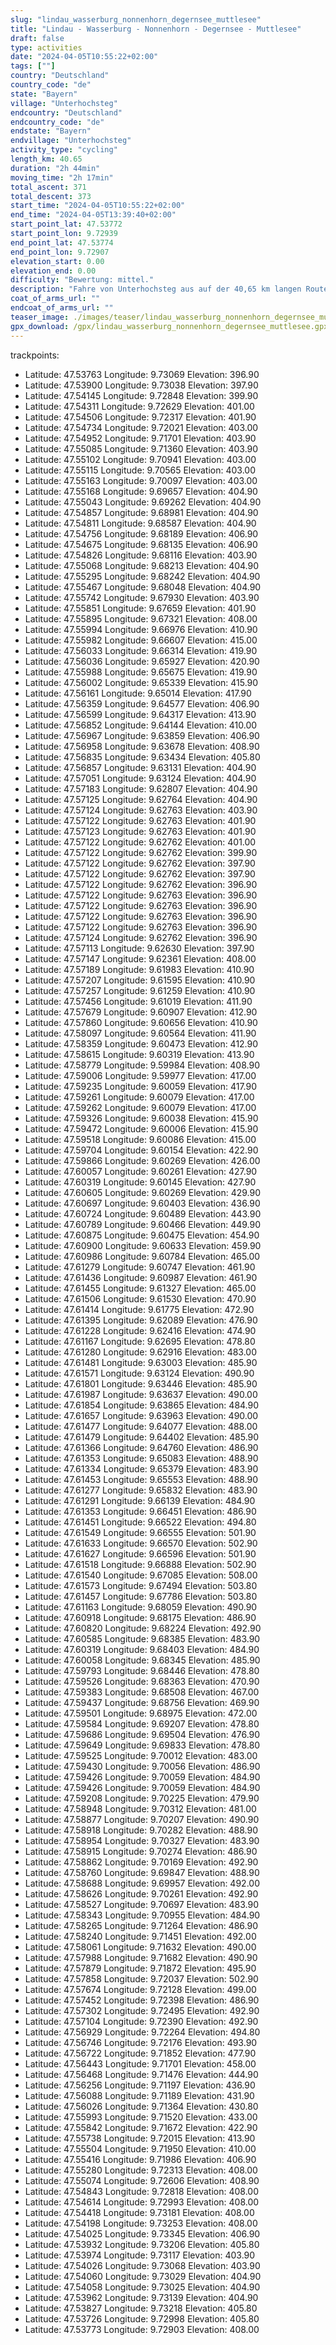 ```yaml
---
slug: "lindau_wasserburg_nonnenhorn_degernsee_muttlesee"
title: "Lindau - Wasserburg - Nonnenhorn - Degernsee - Muttlesee"
draft: false
type: activities
date: "2024-04-05T10:55:22+02:00"
tags: [""]
country: "Deutschland"
country_code: "de"
state: "Bayern"
village: "Unterhochsteg"
endcountry: "Deutschland"
endcountry_code: "de"
endstate: "Bayern"
endvillage: "Unterhochsteg"
activity_type: "cycling"
length_km: 40.65
duration: "2h 44min"
moving_time: "2h 17min"
total_ascent: 371
total_descent: 373
start_time: "2024-04-05T10:55:22+02:00"
end_time: "2024-04-05T13:39:40+02:00"
start_point_lat: 47.53772
start_point_lon: 9.72939
end_point_lat: 47.53774
end_point_lon: 9.72907
elevation_start: 0.00
elevation_end: 0.00
difficulty: "Bewertung: mittel."
description: "Fahre von Unterhochsteg aus auf der 40,65 km langen Route über Lindau, Wasserburg, Nonnenhorn, Degernsee und Muttlesee. Genieße die Landschaft und erlebe insgesamt 371 m Aufstieg und 373 m Abstieg. Die Tour dauert 2 Stunden und 44 Minuten mit Pausen"
coat_of_arms_url: ""
endcoat_of_arms_url: ""
teaser_image: ./images/teaser/lindau_wasserburg_nonnenhorn_degernsee_muttlesee.webp
gpx_download: /gpx/lindau_wasserburg_nonnenhorn_degernsee_muttlesee.gpx
---
```

trackpoints: 
  - Latitude: 47.53763
    Longitude: 9.73069
    Elevation: 396.90
  - Latitude: 47.53900
    Longitude: 9.73038
    Elevation: 397.90
  - Latitude: 47.54145
    Longitude: 9.72848
    Elevation: 399.90
  - Latitude: 47.54311
    Longitude: 9.72629
    Elevation: 401.00
  - Latitude: 47.54506
    Longitude: 9.72317
    Elevation: 401.90
  - Latitude: 47.54734
    Longitude: 9.72021
    Elevation: 403.00
  - Latitude: 47.54952
    Longitude: 9.71701
    Elevation: 403.90
  - Latitude: 47.55085
    Longitude: 9.71360
    Elevation: 403.90
  - Latitude: 47.55102
    Longitude: 9.70941
    Elevation: 403.00
  - Latitude: 47.55115
    Longitude: 9.70565
    Elevation: 403.00
  - Latitude: 47.55163
    Longitude: 9.70097
    Elevation: 403.00
  - Latitude: 47.55168
    Longitude: 9.69657
    Elevation: 404.90
  - Latitude: 47.55043
    Longitude: 9.69262
    Elevation: 404.90
  - Latitude: 47.54857
    Longitude: 9.68981
    Elevation: 404.90
  - Latitude: 47.54811
    Longitude: 9.68587
    Elevation: 404.90
  - Latitude: 47.54756
    Longitude: 9.68189
    Elevation: 406.90
  - Latitude: 47.54675
    Longitude: 9.68135
    Elevation: 406.90
  - Latitude: 47.54826
    Longitude: 9.68116
    Elevation: 403.90
  - Latitude: 47.55068
    Longitude: 9.68213
    Elevation: 404.90
  - Latitude: 47.55295
    Longitude: 9.68242
    Elevation: 404.90
  - Latitude: 47.55467
    Longitude: 9.68048
    Elevation: 404.90
  - Latitude: 47.55742
    Longitude: 9.67930
    Elevation: 403.90
  - Latitude: 47.55851
    Longitude: 9.67659
    Elevation: 401.90
  - Latitude: 47.55895
    Longitude: 9.67321
    Elevation: 408.00
  - Latitude: 47.55994
    Longitude: 9.66976
    Elevation: 410.90
  - Latitude: 47.55982
    Longitude: 9.66607
    Elevation: 415.00
  - Latitude: 47.56033
    Longitude: 9.66314
    Elevation: 419.90
  - Latitude: 47.56036
    Longitude: 9.65927
    Elevation: 420.90
  - Latitude: 47.55988
    Longitude: 9.65675
    Elevation: 419.90
  - Latitude: 47.56002
    Longitude: 9.65339
    Elevation: 415.90
  - Latitude: 47.56161
    Longitude: 9.65014
    Elevation: 417.90
  - Latitude: 47.56359
    Longitude: 9.64577
    Elevation: 406.90
  - Latitude: 47.56599
    Longitude: 9.64317
    Elevation: 413.90
  - Latitude: 47.56852
    Longitude: 9.64144
    Elevation: 410.00
  - Latitude: 47.56967
    Longitude: 9.63859
    Elevation: 406.90
  - Latitude: 47.56958
    Longitude: 9.63678
    Elevation: 408.90
  - Latitude: 47.56835
    Longitude: 9.63434
    Elevation: 405.80
  - Latitude: 47.56857
    Longitude: 9.63131
    Elevation: 404.90
  - Latitude: 47.57051
    Longitude: 9.63124
    Elevation: 404.90
  - Latitude: 47.57183
    Longitude: 9.62807
    Elevation: 404.90
  - Latitude: 47.57125
    Longitude: 9.62764
    Elevation: 404.90
  - Latitude: 47.57124
    Longitude: 9.62763
    Elevation: 403.90
  - Latitude: 47.57122
    Longitude: 9.62763
    Elevation: 401.90
  - Latitude: 47.57123
    Longitude: 9.62763
    Elevation: 401.90
  - Latitude: 47.57122
    Longitude: 9.62762
    Elevation: 401.00
  - Latitude: 47.57122
    Longitude: 9.62762
    Elevation: 399.90
  - Latitude: 47.57122
    Longitude: 9.62762
    Elevation: 397.90
  - Latitude: 47.57122
    Longitude: 9.62762
    Elevation: 397.90
  - Latitude: 47.57122
    Longitude: 9.62762
    Elevation: 396.90
  - Latitude: 47.57122
    Longitude: 9.62763
    Elevation: 396.90
  - Latitude: 47.57122
    Longitude: 9.62763
    Elevation: 396.90
  - Latitude: 47.57122
    Longitude: 9.62763
    Elevation: 396.90
  - Latitude: 47.57122
    Longitude: 9.62763
    Elevation: 396.90
  - Latitude: 47.57124
    Longitude: 9.62762
    Elevation: 396.90
  - Latitude: 47.57113
    Longitude: 9.62630
    Elevation: 397.90
  - Latitude: 47.57147
    Longitude: 9.62361
    Elevation: 408.00
  - Latitude: 47.57189
    Longitude: 9.61983
    Elevation: 410.90
  - Latitude: 47.57207
    Longitude: 9.61595
    Elevation: 410.90
  - Latitude: 47.57257
    Longitude: 9.61259
    Elevation: 410.90
  - Latitude: 47.57456
    Longitude: 9.61019
    Elevation: 411.90
  - Latitude: 47.57679
    Longitude: 9.60907
    Elevation: 412.90
  - Latitude: 47.57860
    Longitude: 9.60656
    Elevation: 410.90
  - Latitude: 47.58097
    Longitude: 9.60564
    Elevation: 411.90
  - Latitude: 47.58359
    Longitude: 9.60473
    Elevation: 412.90
  - Latitude: 47.58615
    Longitude: 9.60319
    Elevation: 413.90
  - Latitude: 47.58779
    Longitude: 9.59984
    Elevation: 408.90
  - Latitude: 47.59006
    Longitude: 9.59977
    Elevation: 417.00
  - Latitude: 47.59235
    Longitude: 9.60059
    Elevation: 417.90
  - Latitude: 47.59261
    Longitude: 9.60079
    Elevation: 417.00
  - Latitude: 47.59262
    Longitude: 9.60079
    Elevation: 417.00
  - Latitude: 47.59326
    Longitude: 9.60038
    Elevation: 415.90
  - Latitude: 47.59472
    Longitude: 9.60006
    Elevation: 415.90
  - Latitude: 47.59518
    Longitude: 9.60086
    Elevation: 415.00
  - Latitude: 47.59704
    Longitude: 9.60154
    Elevation: 422.90
  - Latitude: 47.59866
    Longitude: 9.60269
    Elevation: 426.00
  - Latitude: 47.60057
    Longitude: 9.60261
    Elevation: 427.90
  - Latitude: 47.60319
    Longitude: 9.60145
    Elevation: 427.90
  - Latitude: 47.60605
    Longitude: 9.60269
    Elevation: 429.90
  - Latitude: 47.60697
    Longitude: 9.60403
    Elevation: 436.90
  - Latitude: 47.60724
    Longitude: 9.60489
    Elevation: 443.90
  - Latitude: 47.60789
    Longitude: 9.60466
    Elevation: 449.90
  - Latitude: 47.60875
    Longitude: 9.60475
    Elevation: 454.90
  - Latitude: 47.60900
    Longitude: 9.60633
    Elevation: 459.90
  - Latitude: 47.60986
    Longitude: 9.60784
    Elevation: 465.00
  - Latitude: 47.61279
    Longitude: 9.60747
    Elevation: 461.90
  - Latitude: 47.61436
    Longitude: 9.60987
    Elevation: 461.90
  - Latitude: 47.61455
    Longitude: 9.61327
    Elevation: 465.00
  - Latitude: 47.61506
    Longitude: 9.61530
    Elevation: 470.90
  - Latitude: 47.61414
    Longitude: 9.61775
    Elevation: 472.90
  - Latitude: 47.61395
    Longitude: 9.62089
    Elevation: 476.90
  - Latitude: 47.61228
    Longitude: 9.62416
    Elevation: 474.90
  - Latitude: 47.61167
    Longitude: 9.62695
    Elevation: 478.80
  - Latitude: 47.61280
    Longitude: 9.62916
    Elevation: 483.00
  - Latitude: 47.61481
    Longitude: 9.63003
    Elevation: 485.90
  - Latitude: 47.61571
    Longitude: 9.63124
    Elevation: 490.90
  - Latitude: 47.61801
    Longitude: 9.63446
    Elevation: 485.90
  - Latitude: 47.61987
    Longitude: 9.63637
    Elevation: 490.00
  - Latitude: 47.61854
    Longitude: 9.63865
    Elevation: 484.90
  - Latitude: 47.61657
    Longitude: 9.63963
    Elevation: 490.00
  - Latitude: 47.61477
    Longitude: 9.64077
    Elevation: 488.00
  - Latitude: 47.61479
    Longitude: 9.64402
    Elevation: 485.90
  - Latitude: 47.61366
    Longitude: 9.64760
    Elevation: 486.90
  - Latitude: 47.61353
    Longitude: 9.65083
    Elevation: 488.90
  - Latitude: 47.61334
    Longitude: 9.65379
    Elevation: 483.90
  - Latitude: 47.61453
    Longitude: 9.65553
    Elevation: 488.90
  - Latitude: 47.61277
    Longitude: 9.65832
    Elevation: 483.90
  - Latitude: 47.61291
    Longitude: 9.66139
    Elevation: 484.90
  - Latitude: 47.61353
    Longitude: 9.66451
    Elevation: 486.90
  - Latitude: 47.61451
    Longitude: 9.66522
    Elevation: 494.80
  - Latitude: 47.61549
    Longitude: 9.66555
    Elevation: 501.90
  - Latitude: 47.61633
    Longitude: 9.66570
    Elevation: 502.90
  - Latitude: 47.61627
    Longitude: 9.66596
    Elevation: 501.90
  - Latitude: 47.61518
    Longitude: 9.66888
    Elevation: 502.90
  - Latitude: 47.61540
    Longitude: 9.67085
    Elevation: 508.00
  - Latitude: 47.61573
    Longitude: 9.67494
    Elevation: 503.80
  - Latitude: 47.61457
    Longitude: 9.67786
    Elevation: 503.80
  - Latitude: 47.61163
    Longitude: 9.68059
    Elevation: 490.90
  - Latitude: 47.60918
    Longitude: 9.68175
    Elevation: 486.90
  - Latitude: 47.60820
    Longitude: 9.68224
    Elevation: 492.90
  - Latitude: 47.60585
    Longitude: 9.68385
    Elevation: 483.90
  - Latitude: 47.60319
    Longitude: 9.68403
    Elevation: 484.90
  - Latitude: 47.60058
    Longitude: 9.68345
    Elevation: 485.90
  - Latitude: 47.59793
    Longitude: 9.68446
    Elevation: 478.80
  - Latitude: 47.59526
    Longitude: 9.68363
    Elevation: 470.90
  - Latitude: 47.59383
    Longitude: 9.68508
    Elevation: 467.00
  - Latitude: 47.59437
    Longitude: 9.68756
    Elevation: 469.90
  - Latitude: 47.59501
    Longitude: 9.68975
    Elevation: 472.00
  - Latitude: 47.59584
    Longitude: 9.69207
    Elevation: 478.80
  - Latitude: 47.59686
    Longitude: 9.69504
    Elevation: 476.90
  - Latitude: 47.59649
    Longitude: 9.69833
    Elevation: 478.80
  - Latitude: 47.59525
    Longitude: 9.70012
    Elevation: 483.00
  - Latitude: 47.59430
    Longitude: 9.70056
    Elevation: 486.90
  - Latitude: 47.59426
    Longitude: 9.70059
    Elevation: 484.90
  - Latitude: 47.59426
    Longitude: 9.70059
    Elevation: 484.90
  - Latitude: 47.59208
    Longitude: 9.70225
    Elevation: 479.90
  - Latitude: 47.58948
    Longitude: 9.70312
    Elevation: 481.00
  - Latitude: 47.58877
    Longitude: 9.70207
    Elevation: 490.90
  - Latitude: 47.58918
    Longitude: 9.70282
    Elevation: 488.90
  - Latitude: 47.58954
    Longitude: 9.70327
    Elevation: 483.90
  - Latitude: 47.58915
    Longitude: 9.70274
    Elevation: 486.90
  - Latitude: 47.58862
    Longitude: 9.70169
    Elevation: 492.90
  - Latitude: 47.58760
    Longitude: 9.69847
    Elevation: 488.90
  - Latitude: 47.58688
    Longitude: 9.69957
    Elevation: 492.00
  - Latitude: 47.58626
    Longitude: 9.70261
    Elevation: 492.90
  - Latitude: 47.58527
    Longitude: 9.70697
    Elevation: 483.90
  - Latitude: 47.58343
    Longitude: 9.70955
    Elevation: 484.90
  - Latitude: 47.58265
    Longitude: 9.71264
    Elevation: 486.90
  - Latitude: 47.58240
    Longitude: 9.71451
    Elevation: 492.00
  - Latitude: 47.58061
    Longitude: 9.71632
    Elevation: 490.00
  - Latitude: 47.57988
    Longitude: 9.71682
    Elevation: 490.90
  - Latitude: 47.57879
    Longitude: 9.71872
    Elevation: 495.90
  - Latitude: 47.57858
    Longitude: 9.72037
    Elevation: 502.90
  - Latitude: 47.57674
    Longitude: 9.72128
    Elevation: 499.00
  - Latitude: 47.57452
    Longitude: 9.72398
    Elevation: 486.90
  - Latitude: 47.57302
    Longitude: 9.72495
    Elevation: 492.90
  - Latitude: 47.57104
    Longitude: 9.72390
    Elevation: 492.90
  - Latitude: 47.56929
    Longitude: 9.72264
    Elevation: 494.80
  - Latitude: 47.56746
    Longitude: 9.72176
    Elevation: 493.90
  - Latitude: 47.56722
    Longitude: 9.71852
    Elevation: 477.90
  - Latitude: 47.56443
    Longitude: 9.71701
    Elevation: 458.00
  - Latitude: 47.56468
    Longitude: 9.71476
    Elevation: 444.90
  - Latitude: 47.56256
    Longitude: 9.71197
    Elevation: 436.90
  - Latitude: 47.56088
    Longitude: 9.71189
    Elevation: 431.90
  - Latitude: 47.56026
    Longitude: 9.71364
    Elevation: 430.80
  - Latitude: 47.55993
    Longitude: 9.71520
    Elevation: 433.00
  - Latitude: 47.55842
    Longitude: 9.71672
    Elevation: 422.90
  - Latitude: 47.55738
    Longitude: 9.72015
    Elevation: 413.90
  - Latitude: 47.55504
    Longitude: 9.71950
    Elevation: 410.00
  - Latitude: 47.55416
    Longitude: 9.71986
    Elevation: 406.90
  - Latitude: 47.55280
    Longitude: 9.72313
    Elevation: 408.00
  - Latitude: 47.55074
    Longitude: 9.72606
    Elevation: 408.90
  - Latitude: 47.54843
    Longitude: 9.72818
    Elevation: 408.00
  - Latitude: 47.54614
    Longitude: 9.72993
    Elevation: 408.00
  - Latitude: 47.54418
    Longitude: 9.73181
    Elevation: 408.00
  - Latitude: 47.54198
    Longitude: 9.73253
    Elevation: 408.00
  - Latitude: 47.54025
    Longitude: 9.73345
    Elevation: 406.90
  - Latitude: 47.53932
    Longitude: 9.73206
    Elevation: 405.80
  - Latitude: 47.53974
    Longitude: 9.73117
    Elevation: 403.90
  - Latitude: 47.54026
    Longitude: 9.73068
    Elevation: 403.90
  - Latitude: 47.54060
    Longitude: 9.73029
    Elevation: 404.90
  - Latitude: 47.54058
    Longitude: 9.73025
    Elevation: 404.90
  - Latitude: 47.53962
    Longitude: 9.73139
    Elevation: 404.90
  - Latitude: 47.53827
    Longitude: 9.73218
    Elevation: 405.80
  - Latitude: 47.53726
    Longitude: 9.72998
    Elevation: 405.80
  - Latitude: 47.53773
    Longitude: 9.72903
    Elevation: 408.00
